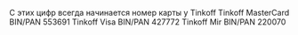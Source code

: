 С этих цифр всегда начинается номер карты у Tinkoff
Tinkoff MasterCard BIN/PAN 553691
Tinkoff Visa       BIN/PAN 427772
Tinkoff Mir        BIN/PAN 220070

